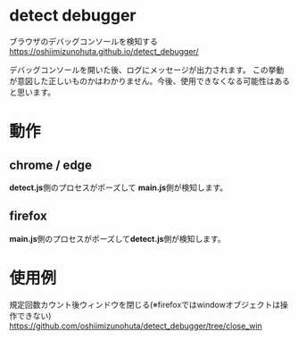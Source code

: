 # detect debugger
ブラウザのデバッグコンソールを検知する  
https://oshiimizunohuta.github.io/detect_debugger/

デバッグコンソールを開いた後、ログにメッセージが出力されます。
この挙動が意図した正しいものかはわかりません。今後、使用できなくなる可能性はあると思います。

# 動作
## chrome / edge
**detect.js**側のプロセスがポーズして **main.js**側が検知します。  

## firefox
**main.js**側のプロセスがポーズして**detect.js**側が検知します。  

# 使用例
規定回数カウント後ウィンドウを閉じる(※firefoxではwindowオブジェクトは操作できない)
https://github.com/oshiimizunohuta/detect_debugger/tree/close_win
